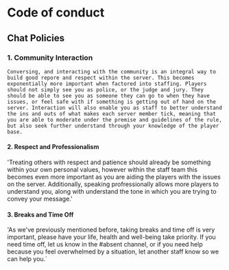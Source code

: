 # Code of conduct

## Chat Policies

### 1. **Community Interaction**

`Conversing, and interacting with the community is an integral way to build good repore and respect within the server. This becomes exponentially more important when factored into staffing. Players should not simply see you as police, or the judge and jury. They should be able to see you as someone they can go to when they have issues, or feel safe with if something is getting out of hand on the server. Interaction will also enable you as staff to better understand the ins and outs of what makes each server member tick, meaning that you are able to moderate under the premise and guidelines of the rule, but also seek further understand through your knowledge of the player base.`

#### 2. **Respect and Professionalism**

'Treating others with respect and patience should already be something within your own personal values, however within the staff team this becomes even more important as you are aiding the players with the issues on the server. Additionally, speaking profressionally allows more players to understand you, along with understand the tone in which you are trying to convey your message.'

#### 3. **Breaks and Time Off**

'As we've previously mentioned before, taking breaks and time off is very important, please have your life, health and well-being take priority. If you need time off, let us know in the #absent channel, or if you need help because you feel overwhelmed by a situation, let another staff know so we can help you.\`
